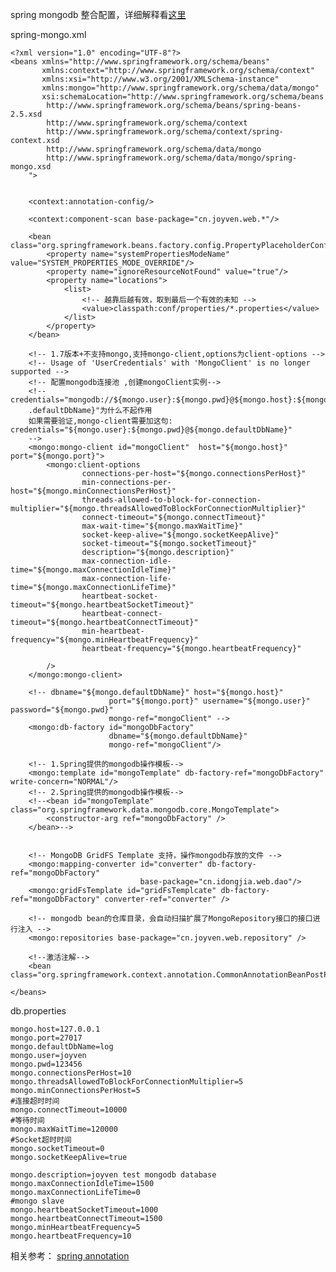 
spring mongodb 整合配置，详细解释看[这里](https://segmentfault.com/a/1190000005829384)

spring-mongo.xml

    <?xml version="1.0" encoding="UTF-8"?>
    <beans xmlns="http://www.springframework.org/schema/beans"
           xmlns:context="http://www.springframework.org/schema/context"
           xmlns:xsi="http://www.w3.org/2001/XMLSchema-instance"
           xmlns:mongo="http://www.springframework.org/schema/data/mongo"
           xsi:schemaLocation="http://www.springframework.org/schema/beans
            http://www.springframework.org/schema/beans/spring-beans-2.5.xsd
            http://www.springframework.org/schema/context
            http://www.springframework.org/schema/context/spring-context.xsd
            http://www.springframework.org/schema/data/mongo
            http://www.springframework.org/schema/data/mongo/spring-mongo.xsd
        ">


        <context:annotation-config/>

        <context:component-scan base-package="cn.joyven.web.*"/>

        <bean class="org.springframework.beans.factory.config.PropertyPlaceholderConfigurer">
            <property name="systemPropertiesModeName" value="SYSTEM_PROPERTIES_MODE_OVERRIDE"/>
            <property name="ignoreResourceNotFound" value="true"/>
            <property name="locations">
                <list>
                    <!-- 越靠后越有效，取到最后一个有效的未知 -->
                    <value>classpath:conf/properties/*.properties</value>
                </list>
            </property>
        </bean>

        <!-- 1.7版本+不支持mongo,支持mongo-client,options为client-options -->
        <!-- Usage of 'UserCredentials' with 'MongoClient' is no longer supported -->
        <!-- 配置mongodb连接池 ,创建mongoClient实例-->
        <!--credentials="mongodb://${mongo.user}:${mongo.pwd}@${mongo.host}:${mongo.port}/${mongo
        .defaultDbName}"为什么不起作用
        如果需要验证,mongo-client需要加这句: credentials="${mongo.user}:${mongo.pwd}@${mongo.defaultDbName}"
        -->
        <mongo:mongo-client id="mongoClient"  host="${mongo.host}" port="${mongo.port}">
            <mongo:client-options
                    connections-per-host="${mongo.connectionsPerHost}"
                    min-connections-per-host="${mongo.minConnectionsPerHost}"
                    threads-allowed-to-block-for-connection-multiplier="${mongo.threadsAllowedToBlockForConnectionMultiplier}"
                    connect-timeout="${mongo.connectTimeout}"
                    max-wait-time="${mongo.maxWaitTime}"
                    socket-keep-alive="${mongo.socketKeepAlive}"
                    socket-timeout="${mongo.socketTimeout}"
                    description="${mongo.description}"
                    max-connection-idle-time="${mongo.maxConnectionIdleTime}"
                    max-connection-life-time="${mongo.maxConnectionLifeTime}"
                    heartbeat-socket-timeout="${mongo.heartbeatSocketTimeout}"
                    heartbeat-connect-timeout="${mongo.heartbeatConnectTimeout}"
                    min-heartbeat-frequency="${mongo.minHeartbeatFrequency}"
                    heartbeat-frequency="${mongo.heartbeatFrequency}"

            />
        </mongo:mongo-client>

        <!-- dbname="${mongo.defaultDbName}" host="${mongo.host}"
                          port="${mongo.port}" username="${mongo.user}" password="${mongo.pwd}"
                          mongo-ref="mongoClient" -->
        <mongo:db-factory id="mongoDbFactory"
                          dbname="${mongo.defaultDbName}"
                          mongo-ref="mongoClient"/>

        <!-- 1.Spring提供的mongodb操作模板-->
        <mongo:template id="mongoTemplate" db-factory-ref="mongoDbFactory" write-concern="NORMAL"/>
        <!-- 2.Spring提供的mongodb操作模板-->
        <!--<bean id="mongoTemplate" class="org.springframework.data.mongodb.core.MongoTemplate">
            <constructor-arg ref="mongoDbFactory" />
        </bean>-->


        <!-- MongoDB GridFS Template 支持，操作mongodb存放的文件 -->
        <mongo:mapping-converter id="converter" db-factory-ref="mongoDbFactory"
                                 base-package="cn.idongjia.web.dao"/>
        <mongo:gridFsTemplate id="gridFsTemplcate" db-factory-ref="mongoDbFactory" converter-ref="converter" />

        <!-- mongodb bean的仓库目录，会自动扫描扩展了MongoRepository接口的接口进行注入 -->
        <mongo:repositories base-package="cn.joyven.web.repository" />

        <!--激活注解-->
        <bean class="org.springframework.context.annotation.CommonAnnotationBeanPostProcessor"/>

    </beans>

db.properties

    mongo.host=127.0.0.1
    mongo.port=27017
    mongo.defaultDbName=log
    mongo.user=joyven
    mongo.pwd=123456
    mongo.connectionsPerHost=10
    mongo.threadsAllowedToBlockForConnectionMultiplier=5
    mongo.minConnectionsPerHost=5
    #连接超时时间
    mongo.connectTimeout=10000
    #等待时间
    mongo.maxWaitTime=120000
    #Socket超时时间
    mongo.socketTimeout=0
    mongo.socketKeepAlive=true

    mongo.description=joyven test mongodb database
    mongo.maxConnectionIdleTime=1500
    mongo.maxConnectionLifeTime=0
    #mongo slave
    mongo.heartbeatSocketTimeout=1000
    mongo.heartbeatConnectTimeout=1500
    mongo.minHeartbeatFrequency=5
    mongo.heartbeatFrequency=10

相关参考：
[spring annotation](http://blog.csdn.net/kaiwii/article/details/7877663)
